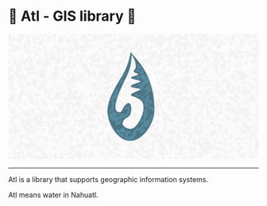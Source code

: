 # 🌊 Atl - GIS library 🌊

![logo.png](./logo.png)

---

Atl is a library that supports geographic information systems.

Atl means water in Nahuatl.

